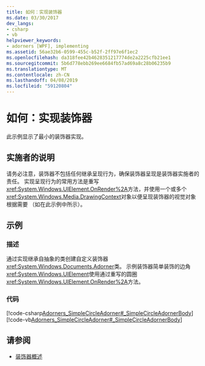 ```yaml
---
title: 如何：实现装饰器
ms.date: 03/30/2017
dev_langs:
- csharp
- vb
helpviewer_keywords:
- adorners [WPF], implementing
ms.assetid: 56ae32b6-0599-455c-b52f-2ff97e6f1ec2
ms.openlocfilehash: da318fee42b4628351217774de2a2225cfb21ee1
ms.sourcegitcommit: 5b6d778ebb269ee6684fb57ad69a8c28b06235b9
ms.translationtype: MT
ms.contentlocale: zh-CN
ms.lasthandoff: 04/08/2019
ms.locfileid: "59120804"
---
```

# <a name="how-to-implement-an-adorner"></a>如何：实现装饰器
此示例显示了最小的装饰器实现。  
  
## <a name="notes-for-implementers"></a>实施者的说明  
 请务必注意，装饰器不包括任何继承呈现行为，确保装饰器呈现是装饰器实施者的责任。   实现呈现行为的常用方法是重写<xref:System.Windows.UIElement.OnRender%2A>方法，并使用一个或多个<xref:System.Windows.Media.DrawingContext>对象以便呈现装饰器的视觉对象根据需要 （如在此示例中所示）。  
  
## <a name="example"></a>示例  
  
### <a name="description"></a>描述  
 通过实现继承自抽象的类创建自定义装饰器<xref:System.Windows.Documents.Adorner>类。  示例装饰器简单装饰的边角<xref:System.Windows.UIElement>使用通过重写的圆圈<xref:System.Windows.UIElement.OnRender%2A>方法。  
  
### <a name="code"></a>代码  
 [!code-csharp[Adorners_SimpleCircleAdorner#_SimpleCircleAdornerBody](~/samples/snippets/csharp/VS_Snippets_Wpf/Adorners_SimpleCircleAdorner/CSharp/Window1.xaml.cs#_simplecircleadornerbody)]
 [!code-vb[Adorners_SimpleCircleAdorner#_SimpleCircleAdornerBody](~/samples/snippets/visualbasic/VS_Snippets_Wpf/Adorners_SimpleCircleAdorner/VisualBasic/Window1.xaml.vb#_simplecircleadornerbody)]  
  
## <a name="see-also"></a>请参阅

- [装饰器概述](adorners-overview.md)
